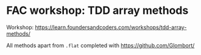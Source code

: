 # FAC workshop: TDD array methods

Workshop: https://learn.foundersandcoders.com/workshops/tdd-array-methods/

All methods apart from ``.flat`` completed with https://github.com/Glombort/
